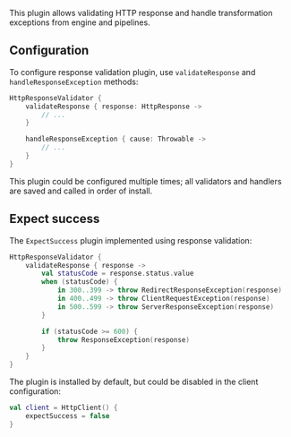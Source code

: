 [//]: # (title: Response validation)

<include src="lib.md" include-id="outdated_warning"/>

This plugin allows validating HTTP response and handle transformation exceptions from engine and pipelines.



## Configuration

To configure response validation plugin, use `validateResponse` and `handleResponseException` methods:

```kotlin
HttpResponseValidator {
    validateResponse { response: HttpResponse ->
        // ...
    }

    handleResponseException { cause: Throwable ->
        // ...
    }
}
```

This plugin could be configured multiple times; all validators and handlers are saved and called in order of install.

## Expect success

The `ExpectSuccess` plugin implemented using response validation:

```kotlin
HttpResponseValidator {
    validateResponse { response ->
        val statusCode = response.status.value
        when (statusCode) {
            in 300..399 -> throw RedirectResponseException(response)
            in 400..499 -> throw ClientRequestException(response)
            in 500..599 -> throw ServerResponseException(response)
        }

        if (statusCode >= 600) {
            throw ResponseException(response)
        }
    }
}
```

The plugin is installed by default, but could be disabled in the client configuration:

```kotlin
val client = HttpClient() {
    expectSuccess = false
}
```